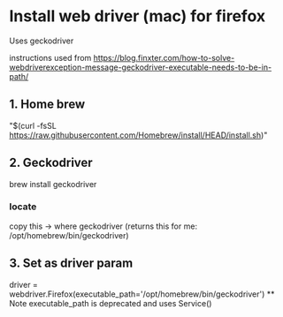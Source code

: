 # Install web driver (mac) for firefox

Uses geckodriver

instructions used from https://blog.finxter.com/how-to-solve-webdriverexception-message-geckodriver-executable-needs-to-be-in-path/

## 1. Home brew

"$(curl -fsSL https://raw.githubusercontent.com/Homebrew/install/HEAD/install.sh)"

## 2. Geckodriver

brew install geckodriver

### locate

copy this -> where geckodriver
(returns this for me: /opt/homebrew/bin/geckodriver)

## 3. Set as driver param

driver = webdriver.Firefox(executable_path='/opt/homebrew/bin/geckodriver')
** Note executable_path is deprecated and uses Service(<path>) 
